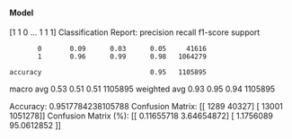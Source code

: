 #### Model
[1 1 0 ... 1 1 1]
Classification Report:
              precision    recall  f1-score   support

           0       0.09      0.03      0.05     41616
           1       0.96      0.99      0.98   1064279

    accuracy                           0.95   1105895
   macro avg       0.53      0.51      0.51   1105895
weighted avg       0.93      0.95      0.94   1105895

Accuracy: 0.9517784238105788
Confusion Matrix:
[[   1289   40327]
 [  13001 1051278]]
Confusion Matrix (%):
[[ 0.11655718  3.64654872]
 [ 1.1756089  95.0612852 ]]
